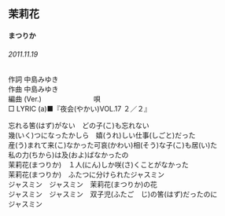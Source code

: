 ## 茉莉花
#### まつりか
###### 2011.11.19


作詞     中島みゆき　　　　　   
作曲      中島みゆき  　　　   
編曲 (Ver.) 　　　　　　　
唄          
□ LYRIC (a)■『夜会(やかい)VOL.17 ２／２』  


忘れる筈(はず)がない　どの子(こ)も忘れない  
幾(いく)つになったかしら　嬉(うれ)しい仕事(しごと)だった  
産(う)まれて来(こ)なかった可哀(かわい)相(そう)な子(こ)も居(い)た  
私の力(ちから)は及(およ)ばなかったの  
茉莉花(まつりか)　１人(にん)しか咲(さ)くことがなかった  
茉莉花(まつりか)　ふたつに分けられたジャスミン  
ジャスミン　ジャスミン　茉莉花(まつりか)の花  
ジャスミン　ジャスミン　双子児(ふたご　じ)の筈(はず)だったのに  
ジャスミン  